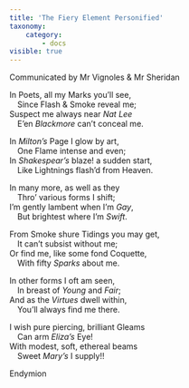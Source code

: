 ```yaml
---
title: 'The Fiery Element Personified'
taxonomy:
    category:
        - docs
visible: true
---
```


<div class="author">Communicated by Mr Vignoles &amp; Mr Sheridan</div>

In Poets, all my Marks you’ll see,  
&emsp;Since Flash & Smoke reveal me;  
Suspect me always near *Nat Lee*  
&emsp;E’en *Blackmore* can’t conceal me.  

In *Milton’s* Page I glow by art,  
&emsp;One Flame intense and even;  
In *Shakespear’s* blaze! a sudden start,  
&emsp;Like Lightnings flash’d from Heaven.  

In many more, as well as they  
&emsp;Thro’ various forms I shift;  
I’m gently lambent when I’m *Gay*,  
&emsp;But brightest where I’m *Swift*.  

From Smoke shure Tidings you may get,  
&emsp;It can’t subsist without me;  
Or find me, like some fond Coquette,  
&emsp;With fifty *Sparks* about me.  

In other forms I oft am seen,  
&emsp;In breast of *Young* and *Fair*;  
And as the *Virtues* dwell within,  
&emsp;You’ll always find me there.  
 
I wish pure piercing, brilliant Gleams  
&emsp;Can arm *Eliza’s* Eye!  
With modest, soft, ethereal beams  
&emsp;Sweet *Mary’s* I supply!!  
 
Endymion